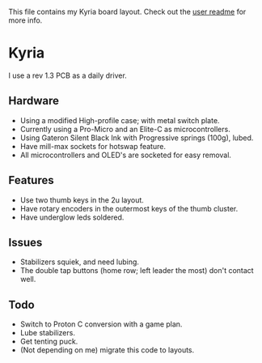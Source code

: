 This file contains my Kyria board layout.
Check out the [user readme](../../../../users/bbaserdem/README.md) for more info.

# Kyria

I use a rev 1.3 PCB as a daily driver.

## Hardware

* Using a modified High-profile case; with metal switch plate.
* Currently using a Pro-Micro and an Elite-C as microcontrollers.
* Using Gateron Silent Black Ink with Progressive springs (100g), lubed.
* Have mill-max sockets for hotswap feature.
* All microcontrollers and OLED's are socketed for easy removal.

## Features

* Use two thumb keys in the 2u layout.
* Have rotary encoders in the outermost keys of the thumb cluster.
* Have underglow leds soldered.

## Issues

* Stabilizers squiek, and need lubing.
* The double tap buttons (home row; left leader the most) don't contact well.

## Todo

* Switch to Proton C conversion with a game plan.
* Lube stabilizers.
* Get tenting puck.
* (Not depending on me) migrate this code to layouts.
